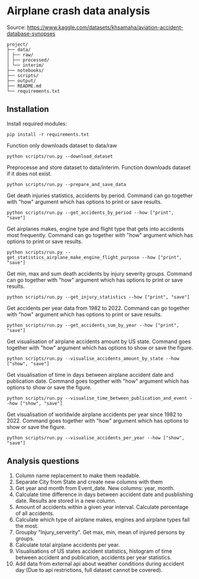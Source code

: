 # Airplane crash data analysis

Source: https://www.kaggle.com/datasets/khsamaha/aviation-accident-database-synopses

```
project/
├── data/
│ ├── raw/
│ ├── processed/
│ └── interim/
├── notebooks/
├── scripts/
├── output/
├── README.md
└── requirements.txt
```
## Installation

Install required modules:
```
pip install -r requirements.txt
```

Function only downloads dataset to data/raw
```
python scripts/run.py --download_dataset
```
Preprocesse and store dataset to data/interim. Function downloads dataset if it does not exist.
```
python scripts/run.py --prepare_and_save_data
```
Get death injuries statistics, accidents by period. Command can go together with "how" argument which has options to print or save results.
```
python scripts/run.py --get_accidents_by_period --how ["print", "save"]
```
Get airplanes makes, engine type and flight type that gets into accidents most frequently. Command can go together with "how" argument which has options to print or save results.
```
python scripts/run.py --get_statistics_airplane_make_engine_flight_purpose --how ["print", "save"]
```
Get min, max and sum death accidents by injury severity groups. Command can go together with "how" argument which has options to print or save results.
```
python scripts/run.py --get_injury_statistics --how ["print", "save"]
```
Get accidents per year data from 1982 to 2022. Command can go together with "how" argument which has options to print or save results.
```
python scripts/run.py --get_accidents_sum_by_year --how ["print", "save"]
```
Get visualisation of airplane accidents amount by US state. Command goes together with "how" argument which has options to show or save the figure.
```
python scripts/run.py --visualise_accidents_amount_by_state --how ["show", "save"]
```
Get visualisation of time in days between airplane accident date and publication date. Command goes together with "how" argument which has options to show or save the figure.
```
python scripts/run.py --visualise_time_between_publication_and_event --how ["show", "save"]
```
Get visualisation of worldwide airplane accidents per year since 1982 to 2022. Command goes together with "how" argument which has options to show or save the figure.
```
python scripts/run.py --visualise_accidents_per_year --how ["show", "save"]
```
## Analysis questions

1. Column name replacement to make them readable.
2. Separate City from State and create new columns with them
3. Get year and month from Event_date. New columns: year, month.
4. Calculate time difference in days between accident date and pusblishing date. Results are stored in a new column.
5. Amount of accidents within a given year interval. Calculate percentage of all accidents.
6. Calculate which type of airplane makes, engines and airplane types fail the most.
7. Groupby "Injury_serverity". Get max, min, mean of injured persons by groups.
8. Calculate total airplane accidents per year.
9. Visualisations of US states accident statistics, histogram of time between accident and publication, accidents per year statistics.
10. Add data from external api about weather conditions during accident day (Due to api restrictions, full dataset cannot be covered).
